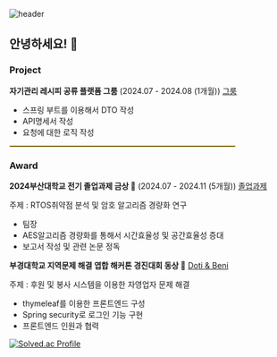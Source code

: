 ![header](https://capsule-render.vercel.app/api?type=waving)

<h2>안녕하세요! 👋</h2>



<h3>Project</h3>
<b>자기관리 레시피 공류 플랫폼 그룸</b> (2024.07 - 2024.08 (1개월)) 
<a href="https://github.com/mut-sa-mut-si/backend" target="_blank">그룸</a>
<ul>
  <li>스프링 부트를 이용해서 DTO 작성</li>
  <li>API명세서 작성</li>
  <li>요청에 대한 로직 작성</li>
</ul>

<hr style="border: 0.5px solid gold; width: 80%;">

<h3>Award</h3>
<b>2024부산대학교 전기 졸업과제 금상 🥇</b> (2024.07 - 2024.11 (5개월)) 
<a href="https://github.com/pnucse-capstone-2024/Capstone-2024-team-48" target="_blank">졸업과제</a>
<p>주제 : RTOS취약점 분석 및 암호 알고리즘 경량화 연구</p>
<ul>
  <li>팀장</li>
  <li>AES알고리즘 경량화를 통해서 시간효율성 및 공간효율성 증대</li>
  <li>보고서 작성 및 관련 논문 정독</li>
</ul>
<b>부경대학교 지역문제 해결 엽합 해커톤 경진대회 동상 🥉</b>
<a href = "https://github.com/Busan-Hackathon">Doti & Beni</a>
<p>주제 : 후원 및 봉사 시스템을 이용한 자영업자 문제 해결</p>
<ul>
  <li>thymeleaf를 이용한 프론트엔드 구성</li>
  <li>Spring security로 로그인 기능 구현</li>
  <li>프론트엔드 인원과 협력</li>
</ul>


[![Solved.ac Profile](http://mazassumnida.wtf/api/v2/generate_badge?boj=wnstlr9891)](https://solved.ac/wnstlr9891/)






